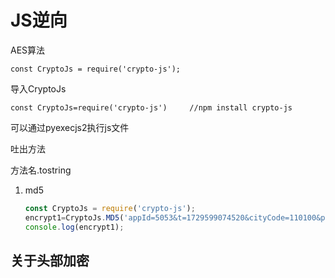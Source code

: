 # JS逆向





AES算法

```
const CryptoJs = require('crypto-js');
```





导入CryptoJs

```
const CryptoJs=require('crypto-js')		//npm install crypto-js
```

可以通过pyexecjs2执行js文件

吐出方法  

方法名.tostring

1. md5

   ```javascript
   const CryptoJs = require('crypto-js');
   encrypt1=CryptoJs.MD5('appId=5053&t=1729599074520&cityCode=110100&pageIndex=2&pageSize=12&categoryCode=138&order=0750F82C2-D8F6-49F6-878C-1E7EBEBC8DA2').toString();
   console.log(encrypt1);
   ```
   

## 关于头部加密



